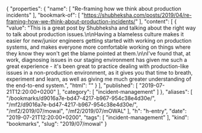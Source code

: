 {
  "properties": {
    "name": [
      "Re-framing how we think about production incidents"
    ],
    "bookmark-of": [
      "https://shubheksha.com/posts/2019/04/re-framing-how-we-think-about-production-incidents/"
    ],
    "content": [
      {
        "value": "This is a great post by Shubheksha and talking about the right way to talk about production issues.\n\nHaving a blameless culture makes it easier for new/junior engineers getting started with working on production systems, and makes everyone more comfortable working on things where they know they won't get the blame pointed at them.\n\nI've found that, at work, diagnosing issues in our staging environment has given me such a great experience - it's been great to practice dealing with production-like issues in a non-production environment, as it gives you that time to breath, experiment and learn, as well as giving me much greater understanding of the end-to-end system.",
        "html": ""
      }
    ],
    "published": [
      "2019-07-21T12:20:00+0200"
    ],
    "category": [
      "incident-management"
    ]
  },
  "aliases": [
    "/bookmarks/d9016a7e-bd47-4217-b967-954c38e4d30e/",
    "/mf2/d9016a7e-bd47-4217-b967-954c38e4d30e/",
    "/mf2/2019/07/mowal",
    "/mf2/2019/07/mOWAL"
  ],
  "h": "h-entry",
  "date": "2019-07-21T12:20:00+0200",
  "tags": [
    "incident-management"
  ],
  "kind": "bookmarks",
  "slug": "2019/07/mowal"
}
